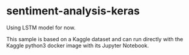 # sentiment-analysis-keras
Using LSTM model for now.

This sample is based on a Kaggle dataset and can run directly with the Kaggle python3 docker image with its Jupyter Notebook.

